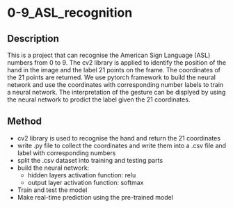 # 0-9_ASL_recognition

## Description
This is a project that can recognise the American Sign Language (ASL) numbers from 0 to 9. The cv2 library is applied to identify the position of the hand in the image and the label 21 points on the frame. The coordinates of the 21 points are returned. We use pytorch framework to build the neural network and use the coordinates with corresponding number labels to train a neural network. The interpretation of the gesture can be displyed by using the neural network to prodict the label given the 21 coordinates.

## Method
- cv2 library is used to recognise the hand and return the 21 coordinates
- write .py file to collect the coordinates and write them into a .csv file and label with corresponding numbers
- split the .csv dataset into training and testing parts
- build the neural network:
  - hidden layers activation function: relu
  - output layer activation function: softmax
- Train and test the model
- Make real-time prediction using the pre-trained model

